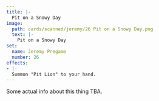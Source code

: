 ```yaml
---
title: |-
  Pit on a Snowy Day
image: 
  path: cards/scanned/jeremy/26 Pit on a Snowy Day.png
  text: |-
    Pit on a Snowy Day
set:
  name: Jeremy Pregame
  number: 26
effects: 
- |-
  Summon "Pit Lion" to your hand.
---
```

Some actual info about this thing TBA.
